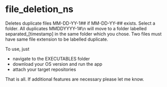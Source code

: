 # file_deletion_ns
Deletes duplicate files MM-DD-YY-1## if MM-DD-YY-## exists.
Select a folder. All duplicates MMDDYYYY-1#\n will move to a folder labelled separated_[timestamp] in the same folder which you chose. Two files must have same file extension to be labelled duplicate.

To use, just
- navigate to the EXECUTABLES folder
- download your OS version and run the app
- attach your target repositories

That is all. If additional features are necessary please let me know.
